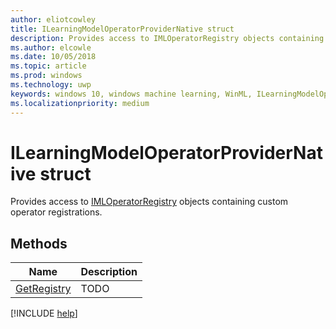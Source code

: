 ```yaml
---
author: eliotcowley
title: ILearningModelOperatorProviderNative struct
description: Provides access to IMLOperatorRegistry objects containing custom operator registrations.
ms.author: elcowle
ms.date: 10/05/2018
ms.topic: article
ms.prod: windows
ms.technology: uwp
keywords: windows 10, windows machine learning, WinML, ILearningModelOperatorProviderNative
ms.localizationpriority: medium
---
```


# ILearningModelOperatorProviderNative struct

Provides access to [IMLOperatorRegistry](IMLOperatorRegistry.md) objects containing custom operator registrations.

## Methods

| Name | Description |
|------|-------------|
| [GetRegistry](ILearningModelOperatorProviderNative_GetRegistry.md) | TODO |

[!INCLUDE [help](../includes/get-help.md)]
